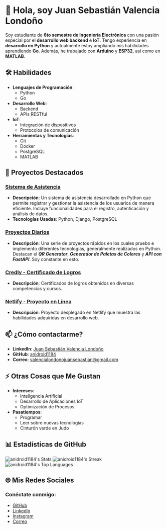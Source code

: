 # 👋 Hola, soy **Juan Sebastián Valencia Londoño**

Soy estudiante de **6to semestre de Ingeniería Electrónica** con una pasión especial por el **desarrollo web backend** e **IoT**. Tengo experiencia en **desarrollo en Python** y actualmente estoy ampliando mis habilidades aprendiendo **Go**. Además, he trabajado con **Arduino** y **ESP32**, así como en **MATLAB**.

## 🛠 Habilidades

- **Lenguajes de Programación**: 
  - Python
  - Go
- **Desarrollo Web**: 
  - Backend
  - APIs RESTful
- **IoT**: 
  - Integración de dispositivos
  - Protocolos de comunicación
- **Herramientas y Tecnologías**: 
  - Git 
  - Docker 
  - PostgreSQL 
  - MATLAB

## 🌱 Proyectos Destacados

### [Sistema de Asistencia](https://github.com/anidroid1184/attendance-system) 
- **Descripción**: Un sistema de asistencia desarrollado en Python que permite registrar y gestionar la asistencia de los usuarios de manera eficiente. Incluye funcionalidades para el registro, autenticación y análisis de datos.
- **Tecnologías Usadas**: Python, Django, PostgreSQL

### [Proyectos Diarios](https://github.com/anidroid1184/dialy_projects)
- **Descripción**: Una serie de proyectos rápidos en los cuales pruebo e implemento diferentes tecnologías, generalmente realizados en Python. Destacan el ***QR Generator***, ***Generador de Paletas de Colores*** y ***API con FastAPI***. Soy constante en esto.

### [Credly - Certificado de Logros](https://www.credly.com/earner/earned)
- **Descripción**: Certificados de logros obtenidos en diversas competencias y cursos.

### [Netlify - Proyecto en Línea](https://app.netlify.com/teams/anidroid1184/overview)
- **Descripción**: Proyecto desplegado en Netlify que muestra las habilidades adquiridas en desarrollo web.

## 📫 ¿Cómo contactarme?

- **LinkedIn**: [Juan Sebastián Valencia Londoño](https://www.linkedin.com/in/juan-sebastian-valencia-londo%C3%B1o-b085522b5/)
- **GitHub**: [anidroid1184](https://github.com/anidroid1184)
- **Correo**: [valencialondonojuansebastian@gmail.com](mailto:valencialondonojuansebastian@gmail.com)

## ⚡ Otras Cosas que Me Gustan

- **Intereses**: 
  - Inteligencia Artificial
  - Desarrollo de Aplicaciones IoT
  - Optimización de Procesos
- **Pasatiempos**: 
  - Programar
  - Leer sobre nuevas tecnologías
  - Cinturón verde en Judo

## 📊 Estadísticas de GitHub

![anidroid1184's Stats](https://github-readme-stats.vercel.app/api?username=anidroid1184&theme=tokyonight&show_icons=true&hide_border=true&count_private=true)
![anidroid1184's Streak](https://github-readme-streak-stats.herokuapp.com/?user=anidroid1184&theme=tokyonight&hide_border=true)
![anidroid1184's Top Languages](https://github-readme-stats.vercel.app/api/top-langs/?username=anidroid1184&theme=tokyonight&show_icons=true&hide_border=true&layout=compact)

## 🌐 Mis Redes Sociales

<div>
    <h3>Conéctate conmigo:</h3>
    <ul>
        <li><a href="https://github.com/anidroid1184">GitHub</a></li>
        <li><a href="https://linkedin.com/in/juan-sebastian-valencia-londo%C3%B1o-b085522b5/">LinkedIn</a></li>
        <li><a href="">Instagram</a></li>
        <li><a href="mailto:valencialondonojuansebastian@gmail.com">Correo</a></li>
    </ul>
</div>
